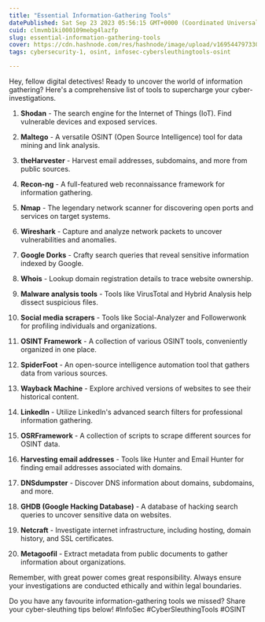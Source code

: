 ```yaml
---
title: "Essential Information-Gathering Tools"
datePublished: Sat Sep 23 2023 05:56:15 GMT+0000 (Coordinated Universal Time)
cuid: clmvmb1ki000109mebg4lazfp
slug: essential-information-gathering-tools
cover: https://cdn.hashnode.com/res/hashnode/image/upload/v1695447973306/c3df320d-df66-4e5c-85b5-ada133cab6c2.png
tags: cybersecurity-1, osint, infosec-cybersleuthingtools-osint

---
```


Hey, fellow digital detectives! Ready to uncover the world of information gathering? Here's a comprehensive list of tools to supercharge your cyber-investigations.

1. **Shodan** - The search engine for the Internet of Things (IoT). Find vulnerable devices and exposed services.
    
2. **Maltego** - A versatile OSINT (Open Source Intelligence) tool for data mining and link analysis.
    
3. **theHarvester** - Harvest email addresses, subdomains, and more from public sources.
    
4. **Recon-ng** - A full-featured web reconnaissance framework for information gathering.
    
5. **Nmap** - The legendary network scanner for discovering open ports and services on target systems.
    
6. **Wireshark** - Capture and analyze network packets to uncover vulnerabilities and anomalies.
    
7. **Google Dorks** - Crafty search queries that reveal sensitive information indexed by Google.
    
8. **Whois** - Lookup domain registration details to trace website ownership.
    
9. **Malware analysis tools** - Tools like VirusTotal and Hybrid Analysis help dissect suspicious files.
    
10. **Social media scrapers** - Tools like Social-Analyzer and Followerwonk for profiling individuals and organizations.
    
11. **OSINT Framework** - A collection of various OSINT tools, conveniently organized in one place.
    
12. **SpiderFoot** - An open-source intelligence automation tool that gathers data from various sources.
    
13. **Wayback Machine** - Explore archived versions of websites to see their historical content.
    
14. **LinkedIn** - Utilize LinkedIn's advanced search filters for professional information gathering.
    
15. **OSRFramework** - A collection of scripts to scrape different sources for OSINT data.
    
16. **Harvesting email addresses** - Tools like Hunter and Email Hunter for finding email addresses associated with domains.
    
17. **DNSdumpster** - Discover DNS information about domains, subdomains, and more.
    
18. **GHDB (Google Hacking Database)** - A database of hacking search queries to uncover sensitive data on websites.
    
19. **Netcraft** - Investigate internet infrastructure, including hosting, domain history, and SSL certificates.
    
20. **Metagoofil** - Extract metadata from public documents to gather information about organizations.
    

Remember, with great power comes great responsibility. Always ensure your investigations are conducted ethically and within legal boundaries.

Do you have any favourite information-gathering tools we missed? Share your cyber-sleuthing tips below! #InfoSec #CyberSleuthingTools #OSINT